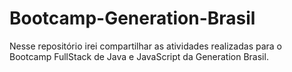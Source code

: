 # Bootcamp-Generation-Brasil
Nesse repositório irei compartilhar as atividades realizadas para o Bootcamp FullStack de Java e JavaScript da Generation Brasil.
